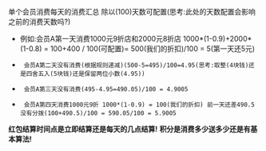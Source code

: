 单个会员消费每天的消费汇总 除以(100)天数可配置(思考:此处的天数配置会影响之前的消费天数吗?)
- 例如:会员A第一天消费1000元9折店和2000元8折店 1000*(1-0.9)+2000*(1-0.8) = 100+400 / 100(可配置)= 500(我们的折扣)/100 = 5(第一天还5元)
-      会员A第二天没有消费(根据规则递减)(500-5=495)/100=4.95(思考:取整(4块钱)还是四舍五入(5块钱)还是保留两位小数(4.95))
-      会员A第三天没有消费(495-4.95=490.05)/100 = 4.9005
-      会员A第四天消费1000元9折 1000*(1-0.9) = 100(我们的折扣) 前一天还差490.5没有分拨(100+490.5)/100 = 590.05/100 = 5.9005
 **红包结算时间点是立即结算还是每天的几点结算!**
 **积分是消费多少送多少还是有基本算法!**